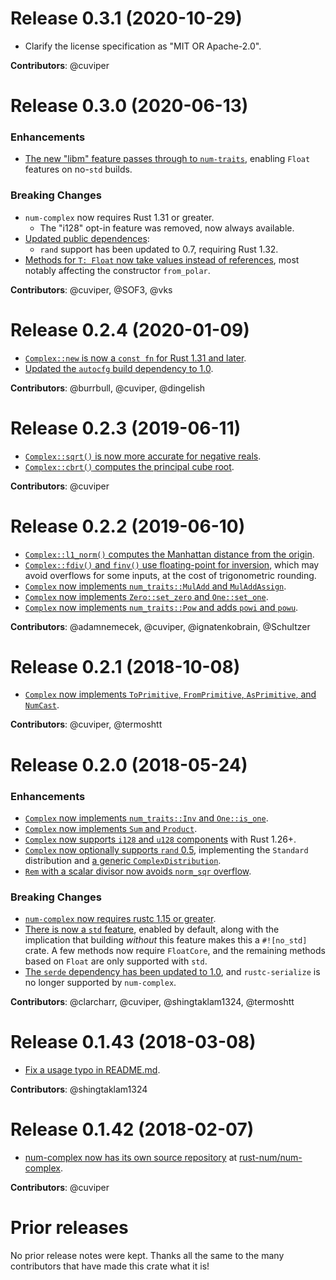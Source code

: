 # Release 0.3.1 (2020-10-29)

- Clarify the license specification as "MIT OR Apache-2.0".

**Contributors**: @cuviper

# Release 0.3.0 (2020-06-13)

### Enhancements

- [The new "libm" feature passes through to `num-traits`][73], enabling `Float`
  features on no-`std` builds.

### Breaking Changes

- `num-complex` now requires Rust 1.31 or greater.
  - The "i128" opt-in feature was removed, now always available.
- [Updated public dependences][65]:
  - `rand` support has been updated to 0.7, requiring Rust 1.32.
- [Methods for `T: Float` now take values instead of references][82], most
  notably affecting the constructor `from_polar`.

**Contributors**: @cuviper, @SOF3, @vks

[65]: https://github.com/rust-num/num-complex/pull/65
[73]: https://github.com/rust-num/num-complex/pull/73
[82]: https://github.com/rust-num/num-complex/pull/82

# Release 0.2.4 (2020-01-09)

- [`Complex::new` is now a `const fn` for Rust 1.31 and later][63].
- [Updated the `autocfg` build dependency to 1.0][68].

**Contributors**: @burrbull, @cuviper, @dingelish

[63]: https://github.com/rust-num/num-complex/pull/63
[68]: https://github.com/rust-num/num-complex/pull/68

# Release 0.2.3 (2019-06-11)

- [`Complex::sqrt()` is now more accurate for negative reals][60].
- [`Complex::cbrt()` computes the principal cube root][61].

**Contributors**: @cuviper

[60]: https://github.com/rust-num/num-complex/pull/60
[61]: https://github.com/rust-num/num-complex/pull/61

# Release 0.2.2 (2019-06-10)

- [`Complex::l1_norm()` computes the Manhattan distance from the origin][43].
- [`Complex::fdiv()` and `finv()` use floating-point for inversion][41], which
  may avoid overflows for some inputs, at the cost of trigonometric rounding.
- [`Complex` now implements `num_traits::MulAdd` and `MulAddAssign`][44].
- [`Complex` now implements `Zero::set_zero` and `One::set_one`][57].
- [`Complex` now implements `num_traits::Pow` and adds `powi` and `powu`][56].

**Contributors**: @adamnemecek, @cuviper, @ignatenkobrain, @Schultzer

[41]: https://github.com/rust-num/num-complex/pull/41
[43]: https://github.com/rust-num/num-complex/pull/43
[44]: https://github.com/rust-num/num-complex/pull/44
[56]: https://github.com/rust-num/num-complex/pull/56
[57]: https://github.com/rust-num/num-complex/pull/57

# Release 0.2.1 (2018-10-08)

- [`Complex` now implements `ToPrimitive`, `FromPrimitive`, `AsPrimitive`, and `NumCast`][33].

**Contributors**: @cuviper, @termoshtt

[33]: https://github.com/rust-num/num-complex/pull/33

# Release 0.2.0 (2018-05-24)

### Enhancements

- [`Complex` now implements `num_traits::Inv` and `One::is_one`][17].
- [`Complex` now implements `Sum` and `Product`][11].
- [`Complex` now supports `i128` and `u128` components][27] with Rust 1.26+.
- [`Complex` now optionally supports `rand` 0.5][28], implementing the
  `Standard` distribution and [a generic `ComplexDistribution`][30].
- [`Rem` with a scalar divisor now avoids `norm_sqr` overflow][25].

### Breaking Changes

- [`num-complex` now requires rustc 1.15 or greater][16].
- [There is now a `std` feature][22], enabled by default, along with the
  implication that building *without* this feature makes this a `#![no_std]`
  crate.  A few methods now require `FloatCore`, and the remaining methods
  based on `Float` are only supported with `std`.
- [The `serde` dependency has been updated to 1.0][7], and `rustc-serialize`
  is no longer supported by `num-complex`.

**Contributors**: @clarcharr, @cuviper, @shingtaklam1324, @termoshtt

[7]: https://github.com/rust-num/num-complex/pull/7
[11]: https://github.com/rust-num/num-complex/pull/11
[16]: https://github.com/rust-num/num-complex/pull/16
[17]: https://github.com/rust-num/num-complex/pull/17
[22]: https://github.com/rust-num/num-complex/pull/22
[25]: https://github.com/rust-num/num-complex/pull/25
[27]: https://github.com/rust-num/num-complex/pull/27
[28]: https://github.com/rust-num/num-complex/pull/28
[30]: https://github.com/rust-num/num-complex/pull/30


# Release 0.1.43 (2018-03-08)

- [Fix a usage typo in README.md][20].

**Contributors**: @shingtaklam1324

[20]: https://github.com/rust-num/num-complex/pull/20


# Release 0.1.42 (2018-02-07)

- [num-complex now has its own source repository][num-356] at [rust-num/num-complex][home].

**Contributors**: @cuviper

[home]: https://github.com/rust-num/num-complex
[num-356]: https://github.com/rust-num/num/pull/356


# Prior releases

No prior release notes were kept.  Thanks all the same to the many
contributors that have made this crate what it is!

